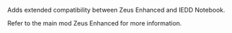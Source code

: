 Adds extended compatibility between Zeus Enhanced and IEDD Notebook.

Refer to the main mod Zeus Enhanced for more information.